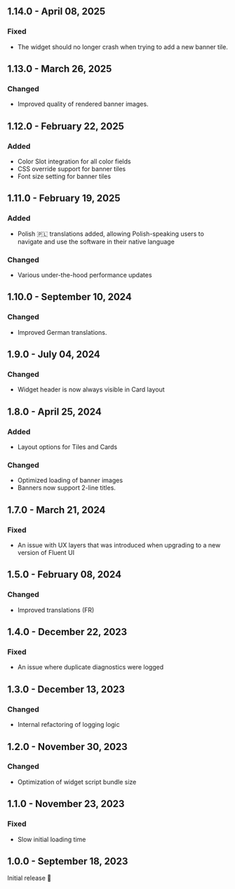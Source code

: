 ## 1.14.0 - April 08, 2025

### Fixed
- The widget should no longer crash when trying to add a new banner tile.

## 1.13.0 - March 26, 2025

### Changed
- Improved quality of rendered banner images.

## 1.12.0 - February 22, 2025

### Added
- Color Slot integration for all color fields
- CSS override support for banner tiles
- Font size setting for banner tiles

## 1.11.0 - February 19, 2025

### Added
- Polish 🇵🇱 translations added, allowing Polish-speaking users to navigate and use the software in their native language

### Changed
- Various under-the-hood performance updates 


## 1.10.0 - September 10, 2024

### Changed
- Improved German translations.

## 1.9.0 - July 04, 2024

### Changed
- Widget header is now always visible in Card layout

## 1.8.0 - April 25, 2024

### Added
- Layout options for Tiles and Cards

### Changed
- Optimized loading of banner images
- Banners now support 2-line titles.

## 1.7.0 - March 21, 2024



### Fixed
- An issue with UX layers that was introduced when upgrading to a new version of Fluent UI

## 1.5.0 - February 08, 2024

### Changed
- Improved translations (FR)

## 1.4.0 - December 22, 2023

### Fixed
- An issue where duplicate diagnostics were logged

## 1.3.0 - December 13, 2023

### Changed
- Internal refactoring of logging logic


## 1.2.0 - November 30, 2023

### Changed
- Optimization of widget script bundle size

## 1.1.0 - November 23, 2023

### Fixed
- Slow initial loading time

## 1.0.0 - September 18, 2023

Initial release 🚀

